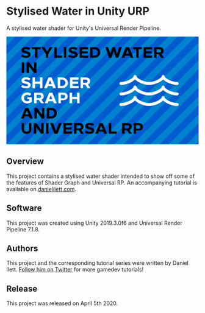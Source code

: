 # Stylised Water in Unity URP

A stylised water shader for Unity's Universal Render Pipeline.

![Water Banner](banner.jpg)

## Overview

This project contains a stylised water shader intended to show off some of the features of Shader Graph and Universal RP. An accompanying tutorial is available on [danielilett.com](https://danielilett.com/2020-04-05-tut5-3-urp-stylised-water/).

## Software

This project was created using Unity 2019.3.0f6 and Universal Render Pipeline 7.1.8.

## Authors

This project and the corresponding tutorial series were written by Daniel Ilett. [Follow him on Twitter](https://twitter.com/daniel_ilett) for more gamedev tutorials!

## Release

This project was released on April 5th 2020. 
